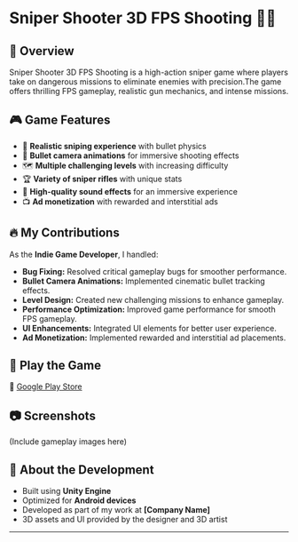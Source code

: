 # Sniper Shooter 3D FPS Shooting 🔫🔥

## 📌 Overview
Sniper Shooter 3D FPS Shooting is a high-action sniper game where players take on dangerous missions to eliminate enemies with precision.The game offers thrilling FPS gameplay, realistic gun mechanics, and intense missions.

## 🎮 Game Features
- 🎯 **Realistic sniping experience** with bullet physics
- 🎥 **Bullet camera animations** for immersive shooting effects
- 🗺 **Multiple challenging levels** with increasing difficulty
- 🏆 **Variety of sniper rifles** with unique stats
- 🎵 **High-quality sound effects** for an immersive experience
- 📺 **Ad monetization** with rewarded and interstitial ads

## 🔥 My Contributions
As the **Indie Game Developer**, I handled:
- **Bug Fixing:** Resolved critical gameplay bugs for smoother performance.
- **Bullet Camera Animations:** Implemented cinematic bullet tracking effects.
- **Level Design:** Created new challenging missions to enhance gameplay.
- **Performance Optimization:** Improved game performance for smooth FPS gameplay.
- **UI Enhancements:** Integrated UI elements for better user experience.
- **Ad Monetization:** Implemented rewarded and interstitial ad placements.

## 📲 Play the Game
🔗 [Google Play Store](https://play.google.com/store/apps/details?id=com.aero.elite.sniper.commando.strike)

## 📷 Screenshots
(Include gameplay images here)

## 📜 About the Development
- Built using **Unity Engine**
- Optimized for **Android devices**
- Developed as part of my work at **[Company Name]**
- 3D assets and UI provided by the designer and 3D artist

---


